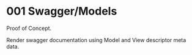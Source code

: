 # 001 Swagger/Models

Proof of Concept.

Render swagger documentation using Model and View descriptor
meta data.